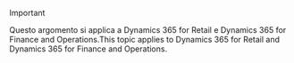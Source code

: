 > [!IMPORTANT]
> <span data-ttu-id="f91e4-101">Questo argomento si applica a Dynamics 365 for Retail e Dynamics 365 for Finance and Operations.</span><span class="sxs-lookup"><span data-stu-id="f91e4-101">This topic applies to Dynamics 365 for Retail and Dynamics 365 for Finance and Operations.</span></span>
